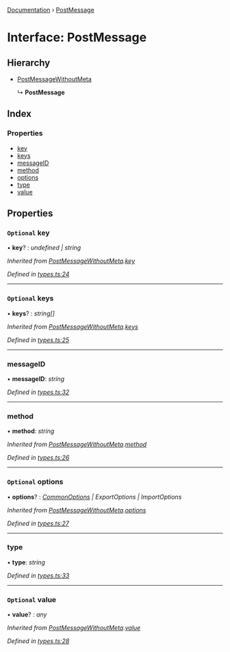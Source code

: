 [Documentation](../README.md) › [PostMessage](postmessage.md)

# Interface: PostMessage

## Hierarchy

* [PostMessageWithoutMeta](postmessagewithoutmeta.md)

  ↳ **PostMessage**

## Index

### Properties

* [key](postmessage.md#optional-key)
* [keys](postmessage.md#optional-keys)
* [messageID](postmessage.md#messageid)
* [method](postmessage.md#method)
* [options](postmessage.md#optional-options)
* [type](postmessage.md#type)
* [value](postmessage.md#optional-value)

## Properties

### `Optional` key

• **key**? : *undefined | string*

*Inherited from [PostMessageWithoutMeta](postmessagewithoutmeta.md).[key](postmessagewithoutmeta.md#optional-key)*

*Defined in [types.ts:24](https://github.com/badbatch/cachemap/blob/6239088/packages/core-worker/src/types.ts#L24)*

___

### `Optional` keys

• **keys**? : *string[]*

*Inherited from [PostMessageWithoutMeta](postmessagewithoutmeta.md).[keys](postmessagewithoutmeta.md#optional-keys)*

*Defined in [types.ts:25](https://github.com/badbatch/cachemap/blob/6239088/packages/core-worker/src/types.ts#L25)*

___

###  messageID

• **messageID**: *string*

*Defined in [types.ts:32](https://github.com/badbatch/cachemap/blob/6239088/packages/core-worker/src/types.ts#L32)*

___

###  method

• **method**: *string*

*Inherited from [PostMessageWithoutMeta](postmessagewithoutmeta.md).[method](postmessagewithoutmeta.md#method)*

*Defined in [types.ts:26](https://github.com/badbatch/cachemap/blob/6239088/packages/core-worker/src/types.ts#L26)*

___

### `Optional` options

• **options**? : *[CommonOptions](commonoptions.md) | ExportOptions | ImportOptions*

*Inherited from [PostMessageWithoutMeta](postmessagewithoutmeta.md).[options](postmessagewithoutmeta.md#optional-options)*

*Defined in [types.ts:27](https://github.com/badbatch/cachemap/blob/6239088/packages/core-worker/src/types.ts#L27)*

___

###  type

• **type**: *string*

*Defined in [types.ts:33](https://github.com/badbatch/cachemap/blob/6239088/packages/core-worker/src/types.ts#L33)*

___

### `Optional` value

• **value**? : *any*

*Inherited from [PostMessageWithoutMeta](postmessagewithoutmeta.md).[value](postmessagewithoutmeta.md#optional-value)*

*Defined in [types.ts:28](https://github.com/badbatch/cachemap/blob/6239088/packages/core-worker/src/types.ts#L28)*
